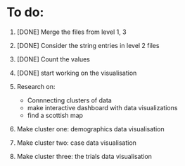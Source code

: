 # To do: 
1. [DONE] Merge the files from level 1, 3
2. [DONE] Consider the string entries in level 2 files
3. [DONE] Count the values
4. [DONE] start working on the visualisation
5. Research on: 
	- Connnecting clusters of data 
	- make interactive dashboard with data visualizations
	- find a scottish map
	
6. Make cluster one: demographics data visualisation
7. Make cluster two: case data visualisation
8. Make cluster three: the trials data visualisation
